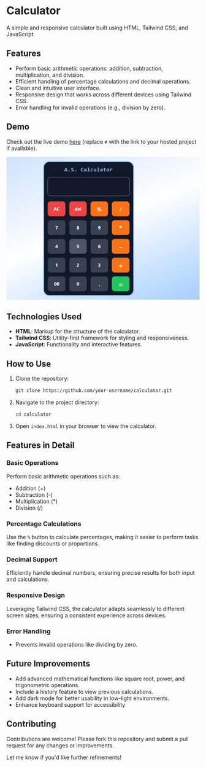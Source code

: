 
# Calculator

A simple and responsive calculator built using HTML, Tailwind CSS, and JavaScript.

## Features

- Perform basic arithmetic operations: addition, subtraction, multiplication, and division.
- Efficient handling of percentage calculations and decimal operations.
- Clean and intuitive user interface.
- Responsive design that works across different devices using Tailwind CSS.
- Error handling for invalid operations (e.g., division by zero).

## Demo

Check out the live demo [here](#) (replace `#` with the link to your hosted project if available).

![Calculator](assets/CalcultorImg.png)



## Technologies Used

- **HTML**: Markup for the structure of the calculator.
- **Tailwind CSS**: Utility-first framework for styling and responsiveness.
- **JavaScript**: Functionality and interactive features.

## How to Use

1. Clone the repository:
   ```bash
   git clone https://github.com/your-username/calculator.git
   ```
2. Navigate to the project directory:
   ```bash
   cd calculator
   ```
3. Open `index.html` in your browser to view the calculator.
   
## Features in Detail

### Basic Operations
Perform basic arithmetic operations such as:
- Addition (+)
- Subtraction (-)
- Multiplication (*)
- Division (/)

### Percentage Calculations
Use the `%` button to calculate percentages, making it easier to perform tasks like finding discounts or proportions.

### Decimal Support
Efficiently handle decimal numbers, ensuring precise results for both input and calculations.

### Responsive Design
Leveraging Tailwind CSS, the calculator adapts seamlessly to different screen sizes, ensuring a consistent experience across devices.

### Error Handling
- Prevents invalid operations like dividing by zero.

## Future Improvements

- Add advanced mathematical functions like square root, power, and trigonometric operations.
- Include a history feature to view previous calculations.
- Add dark mode for better usability in low-light environments.
- Enhance keyboard support for accessibility

## Contributing

Contributions are welcome! Please fork this repository and submit a pull request for any changes or improvements.

Let me know if you'd like further refinements!
